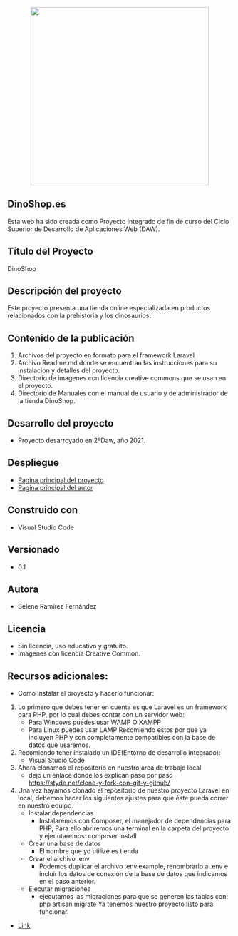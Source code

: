 <p align="center"><a href="https://DinoShop.es" target="_blank"><img src="'https://github.com/SeleneRamirezF/dinoshop/storage/img/logotipo.svg" width="400"></a></p>

## DinoShop.es
Esta web ha sido creada como Proyecto Integrado de fin de curso del Ciclo Superior de Desarrollo de Aplicaciones Web (DAW).  

## Título del Proyecto
DinoShop
## Descripción del proyecto
Este proyecto presenta una tienda online especializada en productos relacionados con la prehistoria y los dinosaurios.
## Contenido de la publicación
1. Archivos del proyecto en formato para el framework Laravel
2. Archivo Readme.md donde se encuentran las instrucciones para su instalacion y detalles del proyecto.
3. Directorio de imagenes con licencia creative commons que se usan en el proyecto.
4. Directorio de Manuales con el manual de usuario y de administrador de la tienda DinoShop.
## Desarrollo del proyecto
* Proyecto desarroyado en 2ºDaw, año 2021.
## Despliegue
* [Pagina principal del proyecto](https://github.com/SeleneRamirezF/dinoshop "Pagina principal del proyecto")
* [Pagina principal del autor](https://github.com/SeleneRamirezF "Pagina principal del autor")
## Construido con
* Visual Studio Code 
## Versionado
* 0.1
## Autora
* Selene Ramírez Fernández
## Licencia
* Sin licencia, uso educativo y gratuito.
* Imagenes con licencia Creative Common.
## Recursos adicionales:

* Como instalar el proyecto y hacerlo funcionar:
  
1. Lo primero que debes tener en cuenta es que Laravel es un framework para PHP, por lo cual debes contar con un servidor web:
   * Para Windows puedes usar WAMP O XAMPP
   * Para Linux puedes usar LAMP
    Recomiendo estos por que ya incluyen PHP y son completamente compatibles con la base de datos que usaremos.
2. Recomiendo tener instalado un IDE(Entorno de desarrollo integrado):
   * Visual Studio Code
3. Ahora clonamos el repositorio en nuestro area de trabajo local
   * dejo un enlace donde los explican paso por paso https://styde.net/clone-y-fork-con-git-y-github/
4. Una vez hayamos clonado el repositorio de nuestro proyecto Laravel en local, debemos hacer los siguientes ajustes para que éste pueda correr en nuestro equipo.
   * Instalar dependencias
      - Instalaremos con Composer, el manejador de dependencias para PHP, Para ello abriremos una terminal en la carpeta del proyecto y ejecutaremos:
        composer install
   * Crear una base de datos
     - El nombre que yo utilizé es tienda
   * Crear el archivo .env
      - Podemos duplicar el archivo .env.example, renombrarlo a .env e incluir los datos de conexión de la base de datos que indicamos en el paso anterior.
   * Ejecutar migraciones
      - ejecutamos las migraciones para que se generen las tablas con:
           php artisan migrate
    Ya tenemos nuestro proyecto listo para funcionar.




* [Link](https://github.com/SeleneRamirezF)
  
